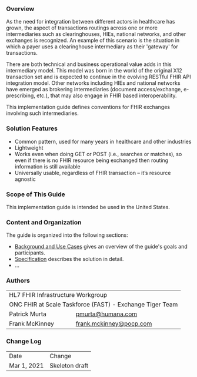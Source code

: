 ﻿### Overview
As the need for integration between different actors in healthcare has grown, the aspect of transactions routings across one or more intermediaries such as clearinghouses, HIEs, national networks, and other exchanges is recognized. An example of this scenario is the situation in which a payer uses a clearinghouse intermediary as their 'gateway' for transactions. 

There are both technical and business operational value adds in this intermediary model. This model was born in the world of the original X12 transaction set and is expected to continue in the evolving RESTful FHIR API integration model. Other networks including HIEs and national networks have emerged as brokering intermediaries (document access/exchange, e-prescribing, etc.), that may also engage in FHIR based interoperability.

This implementation guide defines conventions for FHIR exchanges involving such intermediaries.

<p></p>

### Solution Features

- Common pattern, used for many years in healthcare and other industries
- Lightweight
- Works even when doing GET or POST (i.e., searches or matches), so even if there is no FHIR resource being exchanged then routing information is still available
- Universally usable, regardless of FHIR transaction – it’s resource agnostic

<p></p>

### Scope of This Guide

This implementation guide is intended be used in the United States.

<p></p>

### Content and Organization

The guide is organized into the following sections:

- [Background and Use Cases](use-cases.html) gives an overview of the guide's goals and participants.
- [Specification](specification.html) describes the solution in detail.
- ...

<p></p>

### Authors

  <table class="grid">
    <tbody>
	  <tr>
		<td colspan="2">HL7 FHIR Infrastructure Workgroup</td>
  	  </tr>
	  <tr>
		<td colspan="2">ONC FHIR at Scale Taskforce (FAST) - Exchange Tiger Team</td>
  	  </tr>
	  <tr>
		<td>Patrick Murta</td>
		<td><a href="mailto:pmurta@humana.com">pmurta@humana.com</a></td>
	  </tr>
	  <tr>
		<td>Frank McKinney</td>
		<td><a href="mailto:frank.mckinney@pocp.com">frank.mckinney@pocp.com</a></td>
	  </tr>
	</tbody>
  </table>

<p></p>

### Change Log

  <table class="grid">
    <tbody>
	  <tr>
		<td>Date</td>
		<td>Change</td>
  	  </tr>
	  <tr>
		<td>Mar 1, 2021</td>
		<td>Skeleton draft</td>
  	  </tr>
   </tbody>
  </table>



<br />
















